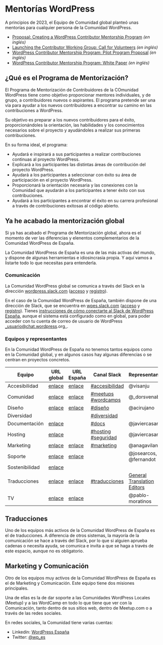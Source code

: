 # Mentorías WordPress

A principios de 2023, el Equipo de Comunidad global planteó unas mentorías para cualquier persona de la Comunidad WordPress.

- [Proposal: Creating a WordPress Contributor Mentorship Program](https://make.wordpress.org/project/2023/02/06/proposal-creating-a-wordpress-contributor-mentorship-program/) _(en inglés)_
- [Launching the Contributor Working Group: Call for Volunteers](https://make.wordpress.org/community/2023/03/10/launching-the-contributor-working-group-call-for-volunteers/) _(en inglés)_
- [WordPress Contributor Mentorship Program: Pilot Program Proposal](https://make.wordpress.org/project/2023/05/17/wordpress-contributor-mentorship-program-pilot-program-proposal/) _(en inglés)_
- [WordPress Contributor Mentorship Program: White Paper](https://docs.google.com/document/d/16OijTz3lXOv6b-N0Odt_bU51EJhArvg5wep_B04cs-U/) _(en inglés)_

## ¿Qué es el Programa de Mentorización?

El Programa de Mentorización de Contribuidores de la COmunidad WordPress tiene como objetivo proporcionar mentores individuales, y de grupo, a contribuidores nuevos o aspirantes. El programa pretende ser una vía para ayudar a los nuevos contribuidores a encontrar su camino en las contribuciones a WordPress.

Su objetivo es preparar a los nuevos contribuidores para el éxito, proporcionándoles la orientación, las habilidades y los conocimientos necesarios sobre el proyecto y ayudándoles a realizar sus primeras contribuciones.

En su forma ideal, el programa:

- Ayudará e inspirará a sus participantes a realizar contribuciones continuas al proyecto WordPress.
- Explicará a los participantes las distintas áreas de contribución del proyecto WordPress.
- Ayudará a los participantes a seleccionar con éxito su área de participación en el proyecto WordPress.
- Proporcionará la orientación necesaria y las conexiones con la Comunidad que ayudarán a los participantes a tener éxito con sus contribuciones.
- Ayudará a los participantes a encontrar el éxito en su carrera profesional a través de contribuciones exitosas al código abierto.

## Ya he acabado la mentorización global

Si ya has acabado el Programa de Mentorización global, ahora es el momento de ver las diferencias y elenentos complementarios de la Comunidad WordPress de España.

La Comunidad WordPress de España es una de las más activas del mundo, y dispone de algunas herramientas e idiosincrasia propia. Y aquí vamos a listarte todo lo que necesitas para entenderla.

### Comunicación

La Comunidad WordPress global se comunica a través del Slack en la dirección [wordpress.slack.com](https://wordpress.slack.com/) ([acceso](https://wordpress.slack.com/signin) y [registro](https://wordpress.slack.com/signup)).

En el caso de la Comunidad WordPress de España, también dispone de una dirección de Slack, que se encuentra en [wpes.slack.com](https://wpes.slack.com/) ([acceso](https://wpes.slack.com/signin) y [registro](https://wpes.slack.com/signup)). Tienes [instrucciones de cómo conectarte al Slack de WordPress España](https://es.wordpress.org/guias/chat/), aunque el sistema está configurado como en global, para poder acceder con tu cuenta de correo de usuario de WordPress _usuario@chat.wordpress.org_.

### Equipos y representantes

En la Comunidad WordPress de España no tenemos tantos equipos como en la Comunidad global, y en algunos casos hay algunas diferencias o se centran en proyectos concretos.

| Equipo | URL global | URL España | Canal Slack | Representantes |
|---|---|---|---|---|
| Accesibilidad | [enlace](https://make.wordpress.org/accessibility/) | [enlace](https://es.wordpress.org/colabora/accesibilidad/) | [#accesibilidad](https://wpes.slack.com/archives/C03E5S46P) | @visanju |
| Comunidad | [enlace](https://make.wordpress.org/community/) | [enlace](https://es.wordpress.org/colabora/comunidad/) | [#meetups](https://wpes.slack.com/archives/C03DCM27G) [#wordcamps](https://wpes.slack.com/archives/C03DCM392) | @_dorsvenabili |
| Diseño | [enlace](https://make.wordpress.org/design/) | [enlace](https://es.wordpress.org/colabora/diseno/) | [#diseño](https://wpes.slack.com/archives/CAF724L03) | @acirujano |
| Diversidad |  |  | [#diversidad](https://wpes.slack.com/archives/C056GU1HTCL) |  |
| Documentación | [enlace](https://make.wordpress.org/docs/) |  | [#docs](https://wpes.slack.com/archives/C7SP11LQP) | @javiercasares |
| Hosting | [enlace](https://make.wordpress.org/hosting/) |  | [#hosting](https://wpes.slack.com/archives/CGQF8PZ7T) [#seguridad](https://wpes.slack.com/archives/C2204GTBJ) | @javiercasares |
| Marketing | [enlace](https://make.wordpress.org/marketing/) | [enlace](https://es.wordpress.org/colabora/marketing/) | [#marketing](https://wpes.slack.com/archives/C2MA1HA20) | @anagavilan |
| Soporte | [enlace](https://make.wordpress.org/support/) | [enlace](https://es.wordpress.org/colabora/soporte/) |  | @josearcos, @fernandot |
| Sostenibilidad | [enlace](https://make.wordpress.org/sustainability/) |  |  |  |
| Traducciones | [enlace](https://make.wordpress.org/polyglots/) | [enlace](https://es.wordpress.org/colabora/traducciones/) | [#traducciones](https://wpes.slack.com/archives/C03DANZSC) | [General Translation Editors](https://make.wordpress.org/polyglots/teams/?locale=es_ES) |
| TV | [enlace](https://make.wordpress.org/tv/) | [enlace](https://es.wordpress.org/colabora/tv/) |  | @pablo-moratinos |

## Traducciones

Uno de los equipos más activos de la Comunidad WordPress de España es el de traducciones. A diferencia de otros sistemas, la mayoría de la comunicación se hace a través del Slack, por lo que si alguien aprueba cadenas o necesita ayuda, se comunica e invita a que se haga a través de este espacio, aunque no es obligatorio.

## Marketing y Comunicación

Otro de los equipos muy activos de la Comunidad WordPress de España es el de Marketing y Comunicación. Este equipo tiene dos misiones principales.

Una de ellas es la de dar soporte a las Comunidades WordPress Locales (Meetup) y a las WordCamp en todo lo que tiene que ver con la Comunicación, tanto dentro de sus sitios web, dentro de Meetup.com o a través de las redes sociales.

En redes sociales, la Comunidad tiene varias cuentas:

- Linkedin: [WordPress España](https://www.linkedin.com/company/wordpress-espa%C3%B1a/)
- Twitter: [@wp_es](https://twitter.com/wp_es/)

